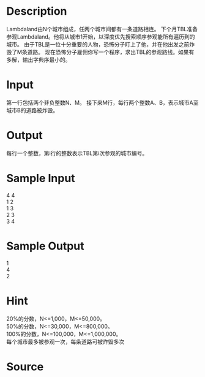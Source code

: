 
# Description

<div class="content">Lambdaland由N个城市组成，任两个城市间都有一条道路相连。 下个月TBL准备参观Lambdaland。他将从城市1开始，以深度优先搜索顺序参观能所有遍历到的城市。 由于TBL是一位十分重要的人物，恐怖分子盯上了他，并在他出发之前炸毁了M条道路。 现在恐怖分子雇佣你写一个程序，求出TBL的参观路线。如果有多解，输出字典序最小的。</div>

# Input

<div class="content">第一行包括两个非负整数N、M。 接下来M行，每行两个整数A、B，表示城市A至城市B的道路被炸毁。</div>

# Output

<div class="content">每行一个整数，第i行的整数表示TBL第i次参观的城市编号。</div>

# Sample Input

<div class="content"><span class="sampledata">4 4 <br/>
1 2<br/>
1 3<br/>
2 3<br/>
3 4</span></div>

# Sample Output

<div class="content"><span class="sampledata">1<br/>
4<br/>
2<br/>
</span></div>

# Hint

<div class="content"><p>20%的分数，N&lt;=1,000，M&lt;=50,000。<br/>
50%的分数，N&lt;=30,000，M&lt;=800,000。<br/>
100%的分数，N&lt;=100,000，M&lt;=1,000,000。 <br/>
每个城市最多被参观一次，每条道路可被炸毁多次</p></div>

# Source

<div class="content"><p><a href="problemset.php?search="></a></p></div>

